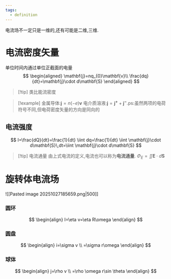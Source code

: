```yaml
---
tags:
  - definition
---
```

电流场不一定只是一维的,还有可能是二维,三维.
# 电流密度矢量

单位时间内通过单位正截面的电量
$$
\begin{aligned}
\mathbf{j}=nq_{0}\mathbf{v}\\
\frac{dq}{dt}=\mathbf{j}\cdot d\mathbf{S}
\end{aligned}
$$
>[!tip] 类比能流密度
>

>[!example] 
>金属导体:$\mathbf{j}=n(-e)\mathbf{v}$
>电介质溶液:$\mathbf{j}=\mathbf{j^+}+\mathbf{j^-}$.ps:虽然两项的电荷符号不同,但电荷密度矢量的方向是同向的

## 电流强度
$$
I=\frac{dQ}{dt}=\frac{1}{dt} \iint dq=\frac{1}{dt} \iint \mathbf{j}\cdot d\mathbf{S}\,dt=\iint \mathbf{j}\cdot d\mathbf{S}
$$
>[!tip] 电流通量
>由上式电流的定义,电流也可以称为**电流通量**.
>$\Phi_{E}=\iint \mathbf{E}\cdot d\mathbf{S}$




# 旋转体电流场
![[Pasted image 20251027185659.png|500]]
### 圆环
$$
\begin{align}
I=\eta v=\eta R\omega
\end{align}
$$
### 圆盘
$$
\begin{align}
i=\sigma v \\
=\sigma r\omega
\end{align}
$$
### 球体
$$
\begin{align}
j=\rho v \\
=\rho \omega r\sin \theta
\end{align}
$$
